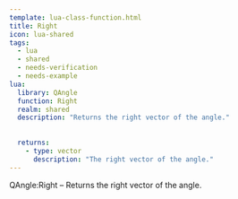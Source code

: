 ```yaml
---
template: lua-class-function.html
title: Right
icon: lua-shared
tags:
  - lua
  - shared
  - needs-verification
  - needs-example
lua:
  library: QAngle
  function: Right
  realm: shared
  description: "Returns the right vector of the angle."
  
  
  returns:
    - type: vector
      description: "The right vector of the angle."
---
```


<div class="lua__search__keywords">
QAngle:Right &#x2013; Returns the right vector of the angle.
</div>
